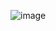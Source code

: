 ![image](https://user-images.githubusercontent.com/75714102/116829716-9c969580-aba5-11eb-8fee-24e7a1a97fb4.png)
